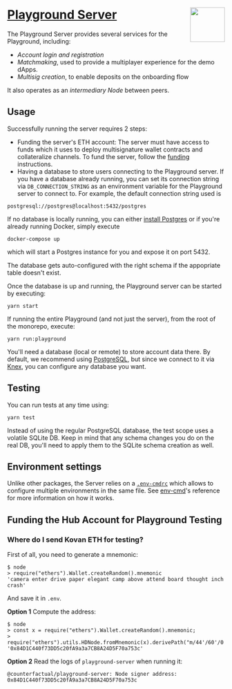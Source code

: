 # [Playground Server](https://github.com/counterfactual/monorepo/packages/playground-server) <img align="right" src="../../logo.svg" height="80px" />

The Playground Server provides several services for the Playground, including:

- _Account login and registration_
- _Matchmaking_, used to provide a multiplayer experience for the demo dApps.
- _Multisig creation_, to enable deposits on the onboarding flow

It also operates as an _intermediary Node_ between peers.

## Usage

Successfully running the server requires 2 steps:

- Funding the server's ETH account: The server must have access to funds which it uses to deploy multisignature wallet contracts and collateralize channels. To fund the server, follow the [funding](#Funding-the-Hub-Account-for-Playground-Testing) instructions.
- Having a database to store users connecting to the Playground server. If you have a database already running, you can set its connection string via `DB_CONNECTION_STRING` as an environment variable for the Playground server to connect to. For example, the default connection string used is

```
postgresql://postgres@localhost:5432/postgres
```

If no database is locally running, you can either [install Postgres](https://www.postgresql.org) or if you're already running Docker, simply execute

```
docker-compose up
```

which will start a Postgres instance for you and expose it on port 5432.

The database gets auto-configured with the right schema if the appopriate table doesn't exist.

Once the database is up and running, the Playground server can be started by executing:

```shell
yarn start
```

If running the entire Playground (and not just the server), from the root of the monorepo, execute:

```shell
yarn run:playground
```

You'll need a database (local or remote) to store account data there. By default, we recommend using [PostgreSQL](https://www.postgresql.org/), but since we connect to it via [Knex](http://knexjs.org), you can configure any database you want.

## Testing

You can run tests at any time using:

```shell
yarn test
```

Instead of using the regular PostgreSQL database, the test scope uses a volatile SQLite DB. Keep in mind that any schema changes you do on the real DB, you'll need to apply them to the SQLite schema creation as well.

## Environment settings

Unlike other packages, the Server relies on a [`.env-cmdrc`](./.env-cmdrc) which allows to configure multiple environments in the same file. See [env-cmd](https://www.npmjs.com/package/env-cmd#rc-file-usage)'s reference for more information on how it works.

## Funding the Hub Account for Playground Testing

### Where do I send Kovan ETH for testing?

First of all, you need to generate a mnemonic:

```node
$ node
> require("ethers").Wallet.createRandom().mnemonic
'camera enter drive paper elegant camp above attend board thought inch crash'
```

And save it in `.env`.

**Option 1** Compute the address:

```node
$ node
> const x = require("ethers").Wallet.createRandom().mnemonic;
> require("ethers").utils.HDNode.fromMnemonic(x).derivePath("m/44'/60'/0'/25446").address
'0x84D1C440f73DD5c20fA9a3a7CB8A24D5F70a753c'
```

**Option 2** Read the logs of `playground-server` when running it:

```
@counterfactual/playground-server: Node signer address: 0x84D1C440f73DD5c20fA9a3a7CB8A24D5F70a753c
```

